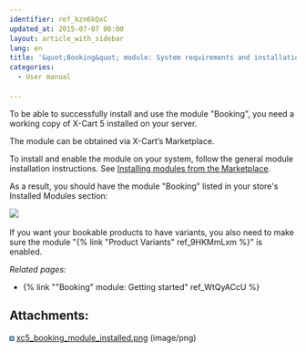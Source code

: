 ```yaml
---
identifier: ref_kzn6kQxC
updated_at: 2015-07-07 00:00
layout: article_with_sidebar
lang: en
title: '&quot;Booking&quot; module: System requirements and installation'
categories:
  - User manual

---
```



To be able to successfully install and use the module "Booking", you need a working copy of X-Cart 5 installed on your server.

The module can be obtained via X-Cart’s Marketplace.

To install and enable the module on your system, follow the general module installation instructions. See [Installing modules from the Marketplace](http://kb.x-cart.com/display/XDD/Installing+modules+from+the+Marketplace).

As a result, you should have the module "Booking" listed in your store's Installed Modules section:

![]({{site.baseurl}}/attachments/8749988/8718713.png?effects=drop-shadow)

If you want your bookable products to have variants, you also need to make sure the module "{% link "Product Variants" ref_9HKMmLxm %}" is enabled.

_Related pages:_

*   {% link ""Booking" module: Getting started" ref_WtQyACcU %}

## Attachments:

![](images/icons/bullet_blue.gif) [xc5_booking_module_installed.png]({{site.baseurl}}/attachments/8749988/8718713.png) (image/png)